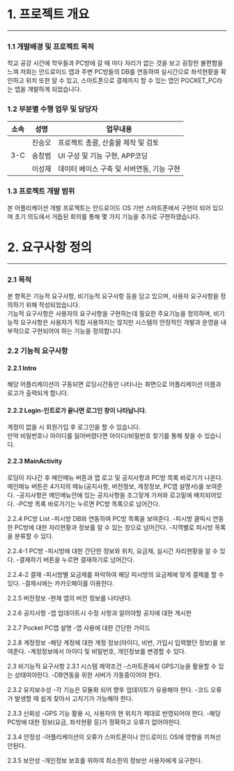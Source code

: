 # 1. 프로젝트 개요
----------------------------------------------------------------
### 1.1 개발배경 및 프로젝트 목적 <br>
학교 공강 시간에 학우들과 PC방에 갈 때 마다 자리가 없는 것을 보고 굉장한 불편함을 느껴 저희는 안드로이드 앱과 주변 PC방들의 DB를 연동하여 실시간으로 좌석현황을 확인하고 위치 또한 알 수 있고, 스마트폰으로 결제까지 할 수 있는 앱인 POCKET_PC라는 앱을 개발하게 되었습니다.

### 1.2 부분별 수행 업무 및 담당자 <br>
|소속|성명|업무내용|
|------|---|---|
|      |진승오|프로젝트 총괄, 산출물 제작 및 검토|
| 3-C  |송창범|UI 구성 및 기능 구현, APP코딩|
|      |이성재|데이터 베이스 구축 및 서버연동, 기능 구현| <br>

### 1.3 프로젝트 개발 범위 <br>
본 어플리케이션 개발 프로젝트는 안드로이드 OS 기반 스마트폰에서 구현이 되어 있으며 초기 의도에서 거듭된 회의를 통해 몇 가지 기능을 추가로 구현하였습니다. 

# 2. 요구사항 정의
-----------------------------------------------------------
### 2.1 목적
본 항목은 기능적 요구사항, 비기능적 요구사항 등을 담고 있으며, 사용자 요구사항을 정의하기 위해 작성되었습니다. <br>
기능적 요구사항은 사용자의 요구사항을 구현하는데 필요한 주요기능을 정의하며, 비기능적 요구사항은 사용자가 직접 사용하지는 않지만 시스템의 
안정적인 개발과 운영을 내부적으로 구현되어야 하는 기능을 정의합니다.

### 2.2 기능적 요구사항
#### 2.2.1 Intro
해당 어플리케이션이 구동되면 로딩시간동안 나타나는 화면으로 어플리케이션 이름과 로고가 출력되게 합니다.

#### 2.2.2 Login-인트로가 끝나면 로그인 창이 나타납니다.
계정이 없을 시 회원가입 후 로그인을 할 수 있습니다. <br>
만약 비밀번호나 아이디를 잃어버렸다면 아이디/비밀번호 찾기를 통해 찾을 수 있습니다. <br>

#### 2.2.3 MainActivity
로딩이 지나간 후 메인메뉴 버튼과 앱 로고 및 공지사항과 PC방 목록 바로기가 나온다.
메인메뉴 버튼은 4가지의 메뉴(공지사항, 버전정보, 계정정보, PC앱 설명서)를 보여준다.
-공지사항은 메인메뉴안에 있는 공지사항을 조그맣게 가져와 로고밑에 배치되어있다.
-PC방 목록 바로가기는 누르면 PC방 목록으로 넘어간다.

2.2.4 PC방 List
-피시방 DB와 연동하여 PC방 목록을 보여준다.
-피시방 클릭시 연동한 PC방에 대한 자리현황과 정보를 알 수 있는 창으로 넘어간다.
-지역별로 피시방 목록을 분류할 수 있다.

2.2.4-1 PC방
-피시방에 대한 간단한 정보와 위치, 요금제, 실시간 자리현황을 알 수 있다.
-결재하기 버튼을 누르면 결재하기로 넘어간다.

2.2.4-2 결재
-피시방별 요금제를 파악하여 해당 피시방의 요금제에 맞게 결제를 할 수 있다.
-결재시에는 카카오페이를 이용한다.

2.2.5 버전정보
-현재 앱의 버전 정보를 나타낸다.

2.2.6 공지사항
-앱 업데이트시 수정 사항과 알려야할 공지에 대한 게시판

2.2.7 Pocket PC앱 설명
-앱 사용에 대한 간단한 가이드

2.2.8 계정정보
-해당 계정에 대한 계정 정보(아이디, 비번, 가입시 입력했던 정보)를 보여준다.
-계정정보에서 아이디 및 비밀번호, 개인정보를 변경할 수 있다.

2.3 비기능적 요구사항
2.3.1 시스템 제약조건
-스마트폰에서 GPS기능을 활용할 수 있는 상태여야한다.
-DB연동을 위한 서버가 가동중이어야 한다.

2.3.2 유지보수성
-각 기능은 모듈화 되어 향후 업데이트가 유용해야 한다.
-코드 오류가 발생할 때 쉽게 찾아서 고치기가 가능해야 한다.

2.3.3 신뢰성
-GPS 기능 활용 시, 사용자의 현 위치가 제대로 반영되어야 한다.
-해당 PC방에 대한 정보(요금, 좌석현황 등)가 정확하고 오류가 없어야한다.

2.3.4 안정성
-어플리케이션의 오류가 스마트폰이나 안드로이드 OS에 영향을 끼쳐선 안된다.

2.3.5 보안성
-개인정보 보호를 위하여 최소한의 정보만 사용자에게 요구한다.
